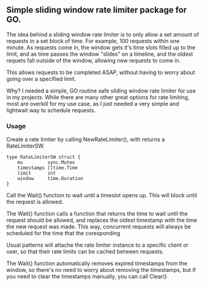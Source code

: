 ## Simple sliding window rate limiter package for GO.

The idea behind a sliding window rate limiter is to only allow a set amount of requests in a set block of time. For example, 100 requests within one minute. 
As requests come in, the window gets it's time slots filled up to the limit, and as time passes the window "slides" on a timeline, and the oldest requets fall outside of the window, allowing new requests to come in.

This allows requests to be completed ASAP, without having to worry about going over a specified limit.

Why? I needed a simple, GO routine safe sliding window rate limiter for use in my projects. While there are many other great options for rate limiting, most are overkill for my use case, as I just needed a very simple and lightwait way to schedule requests.

### Usage

Create a rate limiter by calling NewRateLimiter(), with returns a RateLimiterSW.

```
type RateLimiterSW struct {
	mu         sync.Mutex
	timestamps []time.Time
	limit      int
	window     time.Duration
}
```

Call the Wait() function to wait until a timeslot opens up. This will block until the request is allowed. 

The Wait() function calls a function that returns the time to wait until the request should be allowed, and replaces the oldest timestamp with the time the new request was made. This way, concurrent requests will always be scheduled for the time that the coresponding 

Usual patterns will attache the rate limiter instance to a specific client or user, so that their rate limits can be cached between requests. 

The Wait() function automatically removes expired timestamps from the window, so there's no need to worry about removing the timestamps, but if you need to clear the timestamps manually, you can call Clear()